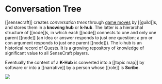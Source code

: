 # Conversation Tree

[[sensecraft]] creates _conversation trees_ through [game moves](https://docs.google.com/document/d/1XTk9mKBIIKqWSLdjbwjdcuWo6528HaHPE6NzJ52VEWg/edit#heading=h.wpoed4qh4675) by [[guild]]s, and stores them in  a **knowing hub** or **k-hub**. The latter is a hierarchal structure of [[node]]s, in which each [[node]] connects to one and only one parent [[node]] (an idea or answer responds to just one question; a pro or con argument responds to just one parent [[node]]). The k-hub is an historical record of Quests. It is a growing repository of knowledge of significant value to all SenseCraft players.

Eventually the content of a **K-Hub** is converted into a [[topic map]] by software or into a [[narrative]] by a person whose [[role]] is **Scribe**.

![](https://lh4.googleusercontent.com/n8T2AUy3TkkrOmP-yC_Wo1hXuU7D1ltLuW-ZQk-Q7LMq4mKpC4C1Y4sACTTODFIKQR-Edy5wuGAe1-h8iq6RfNvtHo6J0SvZ_L9Oe0IHsCXSBd7qA3hvoPHS5FbYZac0Mfr3LTkXjfjVU45vSEhiALfoJoQekbjUWfLOwzJqj2igGBeVmIF3xawT)